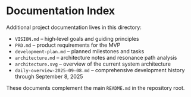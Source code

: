 # Documentation Index

Additional project documentation lives in this directory:

- `VISION.md` – high‑level goals and guiding principles
- `PRD.md` – product requirements for the MVP
- `development-plan.md` – planned milestones and tasks
- `architecture.md` – architecture notes and resonance path analysis
- `architecture.svg` – overview of the current system architecture
- `daily-overview-2025-09-08.md` – comprehensive development history through September 8, 2025

These documents complement the main `README.md` in the repository root.
